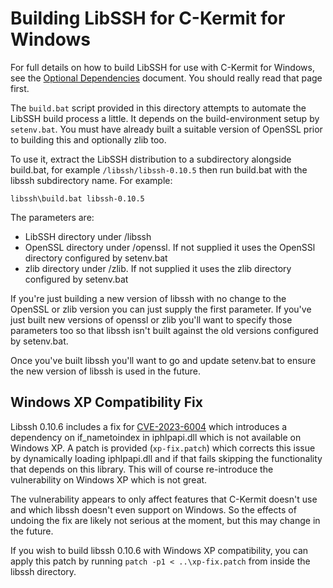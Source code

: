 Building LibSSH for C-Kermit for Windows
==================================================

For full details on how to build LibSSH for use with C-Kermit for Windows, see the
[Optional Dependencies](../doc/optional-dependencies.md) document. You should really read
that page first.

The `build.bat` script provided in this directory attempts to automate the LibSSH build
process a little. It depends on the build-environment setup by `setenv.bat`. You must have
already built a suitable version of OpenSSL prior to building this and optionally zlib too.

To use it, extract the LibSSH distribution to a subdirectory alongside build.bat, for
example `/libssh/libssh-0.10.5` then run build.bat with the libssh subdirectory name. 
For example:

```
libssh\build.bat libssh-0.10.5 
```

The parameters are:
  * LibSSH directory under /libssh
  * OpenSSL directory under /openssl. If not supplied it uses the OpenSSl directory
    configured by setenv.bat
  * zlib directory under /zlib. If not supplied it uses the zlib directory configured by
    setenv.bat

If you're just building a new version of libssh with no change to the OpenSSL or zlib
version you can just supply the first parameter. If you've just built new versions of
openssl or zlib you'll want to specify those parameters too so that libssh isn't built
against the old versions configured by setenv.bat.

Once you've built libssh you'll want to go and update setenv.bat to ensure the new
version of libssh is used in the future.

Windows XP Compatibility Fix
----------------------------

Libssh 0.10.6 includes a fix for 
[CVE-2023-6004](https://nvd.nist.gov/vuln/detail/CVE-2023-6004) which introduces
a dependency on if_nametoindex in iphlpapi.dll which is not available on 
Windows XP. A patch is provided (`xp-fix.patch`) which corrects this issue by
dynamically loading iphlpapi.dll and if that fails skipping the functionality
that depends on this library. This will of course re-introduce the vulnerability
on Windows XP which is not great.

The vulnerability appears to only affect features that C-Kermit doesn't use and
which libssh doesn't even support on Windows. So the effects of undoing the fix
are likely not serious at the moment, but this may change in the future.

If you wish to build libssh 0.10.6 with Windows XP compatibility, you can
apply this patch by running `patch -p1 < ..\xp-fix.patch` from inside the
libssh directory.